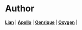 # Author

[**Lian**](https://folick.github.io/Lian/) |
[**Apollo**](https://folick.github.io/Apollo/) | 
[**Oenrique**](https://folick.github.io/Oenrique/) |
[**Oxygen**](https://folick.github.io/Oxygen/) |
